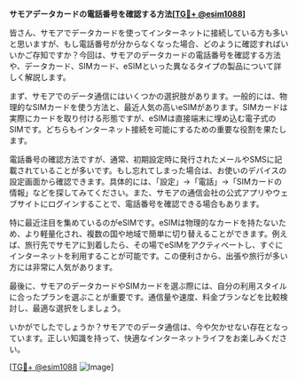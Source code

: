 **サモアデータカードの電話番号を確認する方法[[TG💪+ @esim1088](https://t.me/s/esim1088)]**

皆さん、サモアでデータカードを使ってインターネットに接続している方も多いと思いますが、もし電話番号が分からなくなった場合、どのように確認すればいいかご存知ですか？今回は、サモアのデータカードの電話番号を確認する方法や、データカード、SIMカード、eSIMといった異なるタイプの製品について詳しく解説します。

まず、サモアでのデータ通信にはいくつかの選択肢があります。一般的には、物理的なSIMカードを使う方法と、最近人気の高いeSIMがあります。SIMカードは実際にカードを取り付ける形態ですが、eSIMは直接端末に埋め込む電子式のSIMです。どちらもインターネット接続を可能にするための重要な役割を果たします。

電話番号の確認方法ですが、通常、初期設定時に発行されたメールやSMSに記載されていることが多いです。もし忘れてしまった場合は、お使いのデバイスの設定画面から確認できます。具体的には、「設定」→「電話」→「SIMカードの情報」などを探してみてください。また、サモアの通信会社の公式アプリやウェブサイトにログインすることで、電話番号を確認できる場合もあります。

特に最近注目を集めているのがeSIMです。eSIMは物理的なカードを持たないため、より軽量化され、複数の国や地域で簡単に切り替えることができます。例えば、旅行先でサモアに到着したら、その場でeSIMをアクティベートし、すぐにインターネットを利用することが可能です。この便利さから、出張や旅行が多い方には非常に人気があります。

最後に、サモアのデータカードやSIMカードを選ぶ際には、自分の利用スタイルに合ったプランを選ぶことが重要です。通信量や速度、料金プランなどを比較検討し、最適な選択をしましょう。

いかがでしたでしょうか？サモアでのデータ通信は、今や欠かせない存在となっています。正しい知識を持って、快適なインターネットライフをお楽しみください。

[[TG💪+ @esim1088](https://t.me/s/esim1088) ![Image](https://i.postimg.cc/Y0z9fWf4/image.png)]